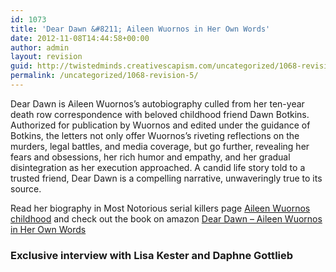 ```yaml
---
id: 1073
title: 'Dear Dawn &#8211; Aileen Wuornos in Her Own Words'
date: 2012-11-08T14:44:58+00:00
author: admin
layout: revision
guid: http://twistedminds.creativescapism.com/uncategorized/1068-revision-5/
permalink: /uncategorized/1068-revision-5/
---
```

<p class="dropcap-first">
  Dear Dawn is Aileen Wuornos&#8217;s autobiography culled from her ten-year death row correspondence with beloved childhood friend Dawn Botkins. Authorized for publication by Wuornos and edited under the guidance of Botkins, the letters not only offer Wuornos&#8217;s riveting reflections on the murders, legal battles, and media coverage, but go further, revealing her fears and obsessions, her rich humor and empathy, and her gradual disintegration as her execution approached. A candid life story told to a trusted friend, Dear Dawn is a compelling narrative, unwaveringly true to its source.
</p>

Read her biography in Most Notorious serial killers page [Aileen Wuornos childhood](http://twistedminds.creativescapism.com/most-notorious/aileen-wuornos-childhood/ "Aileen Wuornos") and check out the book on amazon [Dear Dawn &#8211; Aileen Wuornos in Her Own Words](http://www.amazon.com/Dear-Dawn-Aileen-Wuornos-Words/dp/1593762909/ref=sr_1_1?ie=UTF8&qid=1352384908&sr=8-1&keywords=dear+dawn "Dear Dawn - Aileen Wuornos in Her Own Words")

### Exclusive interview with Lisa Kester and Daphne Gottlieb